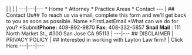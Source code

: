 |  |  |  |   ---|---|---      * Home  * Attorney  * Practice Areas  * Contact    ---    | ##   Contact Us## To reach us via email, complete this form and we'll get back to you as soon as possible.  Name *FirstLastEmail *What can we do for you? *Submit**Phone:** 408-892-9870   **Fax:** 408-332-5857      **Snail Mail** :   111 North Market St., #300 San Jose CA 95113      |        ---|---    ##                                                                          DISCLAIMER               |                  PRIVACY POLICY    | ## Interested in working with Layton Law firm? | Click Here    ---|---|---